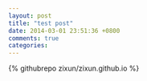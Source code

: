 ```yaml
---
layout: post
title: "test post"
date: 2014-03-01 23:51:36 +0800
comments: true
categories: 
---
```

{% githubrepo zixun/zixun.github.io %}